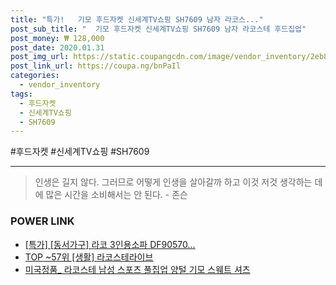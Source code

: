 ```yaml
--- 
title: "특가!   기모 후드자켓 신세계TV쇼핑 SH7609 남자 라코스..." 
post_sub_title: "  기모 후드자켓 신세계TV쇼핑 SH7609 남자 라코스테 후드집업" 
post_money: ₩ 128,000 
post_date: 2020.01.31 
post_img_url: https://static.coupangcdn.com/image/vendor_inventory/2eb8/34b389f6575aeb575d694a026224dfa539ae0bfcbb9305407ec910ca5d43.jpg 
post_link_url: https://coupa.ng/bnPaIl 
categories: 
  - vendor_inventory 
tags: 
  - 후드자켓 
  - 신세계TV쇼핑 
  - SH7609 
--- 
```

  #후드자켓 #신세계TV쇼핑 #SH7609 
<hr> 

> 인생은 길지 않다. 그러므로 어떻게 인생을 살아갈까 하고 이것 저것 생각하는 데에 많은 시간을 소비해서는 안 된다. - 존슨 


### POWER LINK

* <a href="https://blog.naver.com/sakai111/221787101206" target="_blank">[특가] [동서가구] 라코 3인용소파 DF90570...</a>
* <a href="https://blog.naver.com/an0733/221784491992" target="_blank"> TOP ~57위 [생활] 라코스테라이브</a>
* <a href="https://blog.naver.com/santokki14/221781703773" target="_blank">미국정품_ 라코스테 남성 스포츠 풀집업 양털 기모 스웨트 셔츠</a>
